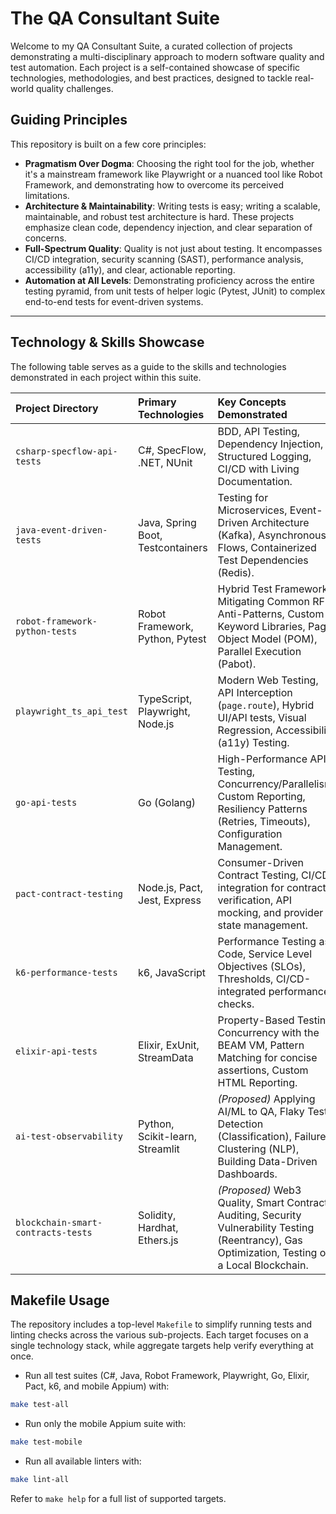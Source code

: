 # The QA Consultant Suite

Welcome to my QA Consultant Suite, a curated collection of projects demonstrating a multi-disciplinary approach to modern software quality and test automation. Each project is a self-contained showcase of specific technologies, methodologies, and best practices, designed to tackle real-world quality challenges.

## Guiding Principles

This repository is built on a few core principles:

-   **Pragmatism Over Dogma**: Choosing the right tool for the job, whether it's a mainstream framework like Playwright or a nuanced tool like Robot Framework, and demonstrating how to overcome its perceived limitations.
-   **Architecture & Maintainability**: Writing tests is easy; writing a scalable, maintainable, and robust test architecture is hard. These projects emphasize clean code, dependency injection, and clear separation of concerns.
-   **Full-Spectrum Quality**: Quality is not just about testing. It encompasses CI/CD integration, security scanning (SAST), performance analysis, accessibility (a11y), and clear, actionable reporting.
-   **Automation at All Levels**: Demonstrating proficiency across the entire testing pyramid, from unit tests of helper logic (Pytest, JUnit) to complex end-to-end tests for event-driven systems.

---

## Technology & Skills Showcase

The following table serves as a guide to the skills and technologies demonstrated in each project within this suite.

| Project Directory                                           | Primary Technologies                    | Key Concepts Demonstrated                                                                                                                   |
| :---------------------------------------------------------- | :-------------------------------------- | :------------------------------------------------------------------------------------------------------------------------------------------ |
| `csharp-specflow-api-tests`                | C#, SpecFlow, .NET, NUnit               | BDD, API Testing, Dependency Injection, Structured Logging, CI/CD with Living Documentation.                                    |
| `java-event-driven-tests`                      | Java, Spring Boot, Testcontainers       | Testing for Microservices, Event-Driven Architecture (Kafka), Asynchronous Flows, Containerized Test Dependencies (Redis).        |
| `robot-framework-python-tests`               | Robot Framework, Python, Pytest         | Hybrid Test Frameworks, Mitigating Common RF Anti-Patterns, Custom Keyword Libraries, Page Object Model (POM), Parallel Execution (Pabot). |
| `playwright_ts_api_test`                | TypeScript, Playwright, Node.js | Modern Web Testing, API Interception (`page.route`), Hybrid UI/API tests, Visual Regression, Accessibility (a11y) Testing.  |
| `go-api-tests`                                   | Go (Golang)                             | High-Performance API Testing, Concurrency/Parallelism, Custom Reporting, Resiliency Patterns (Retries, Timeouts), Configuration Management. |
| `pact-contract-testing`                    | Node.js, Pact, Jest, Express       | Consumer-Driven Contract Testing, CI/CD integration for contract verification, API mocking, and provider state management.          |
| `k6-performance-tests`                          | k6, JavaScript                          | Performance Testing as Code, Service Level Objectives (SLOs), Thresholds, CI/CD-integrated performance checks.                   |
| `elixir-api-tests`                                 | Elixir, ExUnit, StreamData | Property-Based Testing, Concurrency with the BEAM VM, Pattern Matching for concise assertions, Custom HTML Reporting. |
| `ai-test-observability`                             | Python, Scikit-learn, Streamlit         | *(Proposed)* Applying AI/ML to QA, Flaky Test Detection (Classification), Failure Clustering (NLP), Building Data-Driven Dashboards.       |
| `blockchain-smart-contracts-tests` | Solidity, Hardhat, Ethers.js            | *(Proposed)* Web3 Quality, Smart Contract Auditing, Security Vulnerability Testing (Reentrancy), Gas Optimization, Testing on a Local Blockchain. |

## Makefile Usage

The repository includes a top-level `Makefile` to simplify running tests and
linting checks across the various sub-projects. Each target focuses on a single
technology stack, while aggregate targets help verify everything at once.

- Run all test suites (C#, Java, Robot Framework, Playwright, Go, Elixir, Pact, k6, and mobile Appium) with:

```bash
make test-all
```

- Run only the mobile Appium suite with:

```bash
make test-mobile
```

- Run all available linters with:

```bash
make lint-all
```

Refer to `make help` for a full list of supported targets.
